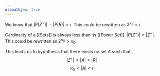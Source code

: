 ```yaml
---
usemathjax: true
---
```


We know that $|P(Z^{+})| = |P(R)| = \iota$. This could be rewritten as $2^{\aleph_0} = \iota$.

Cardinality of a [[Sets]] is always less than its [[Power Set]]. $|P(Z^{+})| > |Z^{+}|$. This could be rewritten as $2^{\aleph_0} > \aleph_0$.

This leads us to hypothesis that there exists no set $A$ such that:
$$|Z^{+}| < |A| < |R|$$
$$\aleph_0 < |A| < \iota$$

